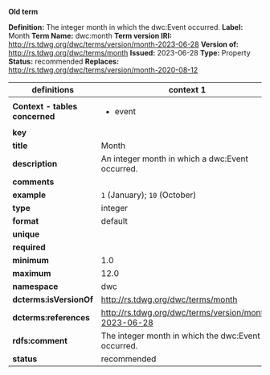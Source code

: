 **Old term**

**Definition:** The integer month in which the dwc:Event occurred.
**Label:** Month
**Term Name:** dwc:month
**Term version IRI:** http://rs.tdwg.org/dwc/terms/version/month-2023-06-28
**Version of:** http://rs.tdwg.org/dwc/terms/month
**Issued:** 2023-06-28
**Type:** Property
**Status:** recommended
**Replaces:** http://rs.tdwg.org/dwc/terms/version/month-2020-08-12


| definitions | context 1 |
|-|-|
| **Context - tables concerned** | <ul><li>event</li></ul> |
| **key** |  |
| **title** | Month |
| **description** | An integer month in which a dwc:Event occurred. |
| **comments** |  |
| **example** | `1` (January); `10` (October) |
| **type** | integer |
| **format** | default |
| **unique** |  |
| **required** |  |
| **minimum** | 1.0 |
| **maximum** | 12.0 |
| **namespace** | dwc |
| **dcterms:isVersionOf** | http://rs.tdwg.org/dwc/terms/month |
| **dcterms:references** | http://rs.tdwg.org/dwc/terms/version/month-2023-06-28 |
| **rdfs:comment** | The integer month in which the dwc:Event occurred. |
| **status** | recommended |
